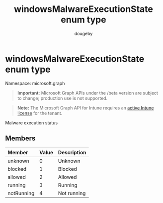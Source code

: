 ﻿---
title: "windowsMalwareExecutionState enum type"
description: "Malware execution status"
author: "dougeby"
localization_priority: Normal
ms.prod: "intune"
doc_type: enumPageType
---

# windowsMalwareExecutionState enum type

Namespace: microsoft.graph

> **Important:** Microsoft Graph APIs under the /beta version are subject to change; production use is not supported.

> **Note:** The Microsoft Graph API for Intune requires an [active Intune license](https://go.microsoft.com/fwlink/?linkid=839381) for the tenant.

Malware execution status

## Members

| Member     | Value | Description |
| :--------- | :---- | :---------- |
| unknown    | 0     | Unknown     |
| blocked    | 1     | Blocked     |
| allowed    | 2     | Allowed     |
| running    | 3     | Running     |
| notRunning | 4     | Not running |
